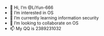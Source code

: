- 👋 Hi, I’m @LiYun-666
- 👀 I’m interested in OS
- 🌱 I’m currently learning information security
- 💞️ I’m looking to collaborate on OS
- 📫 My QQ is 2389231032

<!---
LiYun-666/LiYun-666 is a ✨ special ✨ repository because its `README.md` (this file) appears on your GitHub profile.
You can click the Preview link to take a look at your changes.
--->
